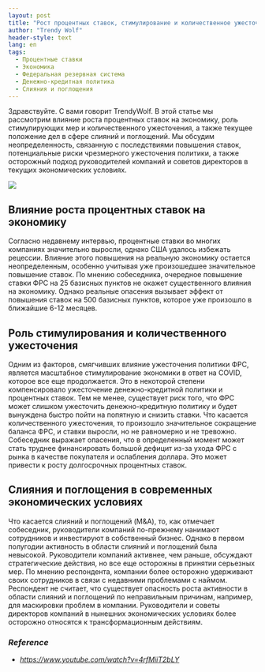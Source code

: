 ```yaml
---
layout: post
title: "Рост процентных ставок, стимулирование и количественное ужесточение, состояние слияний и поглощений"
author: "Trendy Wolf"
header-style: text
lang: en
tags:
  - Процентные ставки
  - Экономика
  - Федеральная резервная система
  - Денежно-кредитная политика
  - Слияния и поглощения
---
```


Здравствуйте. С вами говорит TrendyWolf. В этой статье мы рассмотрим влияние роста процентных ставок на экономику, роль стимулирующих мер и количественного ужесточения, а также текущее положение дел в сфере слияний и поглощений. Мы обсудим неопределенность, связанную с последствиями повышения ставок, потенциальные риски чрезмерного ужесточения политики, а также осторожный подход руководителей компаний и советов директоров в текущих экономических условиях.

<img
    src="https://i.ytimg.com/vi/4rfMiiT2bLY/hqdefault.jpg"
/>


## Влияние роста процентных ставок на экономику
Согласно недавнему интервью, процентные ставки во многих компаниях значительно выросли, однако США удалось избежать рецессии. Влияние этого повышения на реальную экономику остается неопределенным, особенно учитывая уже произошедшее значительное повышение ставок. По мнению собеседника, очередное повышение ставки ФРС на 25 базисных пунктов не окажет существенного влияния на экономику. Однако реальные опасения вызывает эффект от повышения ставок на 500 базисных пунктов, которое уже произошло в ближайшие 6-12 месяцев.

## Роль стимулирования и количественного ужесточения
Одним из факторов, смягчивших влияние ужесточения политики ФРС, является масштабное стимулирование экономики в ответ на COVID, которое все еще продолжается. Это в некоторой степени компенсировало ужесточение денежно-кредитной политики и процентных ставок. Тем не менее, существует риск того, что ФРС может слишком ужесточить денежно-кредитную политику и будет вынуждена быстро пойти на попятную и снизить ставки. Что касается количественного ужесточения, то произошло значительное сокращение баланса ФРС, и ставки выросли, но не равномерно и не тревожно. Собеседник выражает опасения, что в определенный момент может стать труднее финансировать большой дефицит из-за ухода ФРС с рынка в качестве покупателя и ослабления доллара. Это может привести к росту долгосрочных процентных ставок.

## Слияния и поглощения в современных экономических условиях
Что касается слияний и поглощений (M&A), то, как отмечает собеседник, руководители компаний по-прежнему нанимают сотрудников и инвестируют в собственный бизнес. Однако в первом полугодии активность в области слияний и поглощений была невысокой. Руководители компаний активнее, чем раньше, обсуждают стратегические действия, но все еще осторожны в принятии серьезных мер. По мнению респондента, компании более осторожно удерживают своих сотрудников в связи с недавними проблемами с наймом. Респондент не считает, что существует опасность роста активности в области слияний и поглощений по неправильным причинам, например, для маскировки проблем в компании. Руководители и советы директоров компаний в нынешних экономических условиях более осторожно относятся к трансформационным действиям.


### _Reference_
- _https://www.youtube.com/watch?v=4rfMiiT2bLY_

